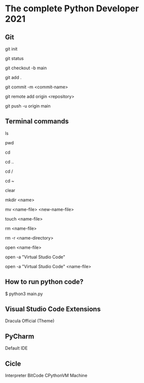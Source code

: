 # The complete Python Developer 2021

## Git

git init

git status

git checkout -b main

git add .

git commit -m \<commit-name\>

git remote add origin \<repository\>

git push -u origin main

## Terminal commands

ls

pwd

cd

cd ..

cd /

cd ~

clear

mkdir \<name\>

mv \<name-file\> \<new-name-file\>

touch \<name-file\>

rm \<name-file\>

rm -r \<name-directory\>

open \<name-file\>

open -a "Virtual Studio Code"

open -a "Virtual Studio Code" \<name-file\>

## How to run python code?

$ python3 main.py

## Visual Studio Code Extensions

Dracula Official (Theme)

## PyCharm

Default IDE

## Cicle

Interpreter
BitCode
CPythonVM
Machine
